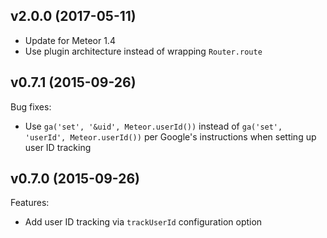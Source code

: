 ## v2.0.0 (2017-05-11)

* Update for Meteor 1.4
* Use plugin architecture instead of wrapping `Router.route`

## v0.7.1 (2015-09-26)

Bug fixes:

* Use `ga('set', '&uid', Meteor.userId())` instead of `ga('set', 'userId', Meteor.userId())` per Google's instructions when setting up user ID tracking

## v0.7.0 (2015-09-26)

Features:

* Add user ID tracking via `trackUserId` configuration option
